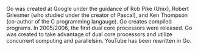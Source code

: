 Go was created at Google under the guidance of Rob Pike (Unix), Robert Griesmer (who studied under the creator of Pascal), and Ken Thompson (co-author of the C programming langauge).
Go creates compiled programs.
In 2005/2006, the first dual core processors were released. Go was created to take advantage of dual core processors and utilize concurrent computing and parallelsim.
YouTube has been rewritten in Go.